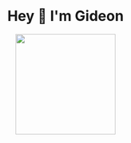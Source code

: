 <br clear="both">

<h1 align="center">Hey 👋 I'm Gideon</h1>

<div align="center">
  <img height="200" src="https://media.giphy.com/media/PI3QGKFN6XZUCMMqJm/giphy.gif"/>
</div>
